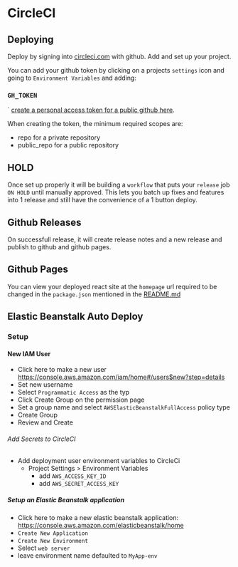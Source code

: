 
# CircleCI

## Deploying

Deploy by signing into [circleci.com](http://circleci.com/) with github. Add and set up your project.

You can add your github token by clicking on a projects `settings` icon and going to `Environment Variables` and adding:

### `GH_TOKEN`
`
[create a personal access token for a public github here](https://github.com/settings/tokens/new?scopes=public_repo).

When creating the token, the minimum required scopes are:

- repo for a private repository
- public_repo for a public repository

## HOLD

Once set up properly it will be building a `workflow` that puts your `release` job `ON HOLD` until manually approved. This lets you batch up fixes and features into 1 release and still have the convenience of a 1 button deploy.

## Github Releases
On successfull release, it will create release notes and a new release and publish to github and github pages.

## Github Pages

You can view your deployed react site at the `homepage` url required to be changed in the `package.json` mentioned in the [README.md](README.md)


## Elastic Beanstalk Auto Deploy


### Setup

#### New IAM User

- Click here to make a new user https://console.aws.amazon.com/iam/home#/users$new?step=details
- Set new username
- Select `Programmatic Access` as the typ
- Click Create Group on the permission page
- Set a group name and select `AWSElasticBeanstalkFullAccess` policy type
- Create Group
- Review and Create

###### Add Secrets to CircleCI

- Add deployment user environment variables to CircleCi
  - Project Settings > Environment Variables
    - add `AWS_ACCESS_KEY_ID`
    - add `AWS_SECRET_ACCESS_KEY`

##### Setup an Elastic Beanstalk application

- Click here to make a new elastic beanstalk application: https://console.aws.amazon.com/elasticbeanstalk/home
- `Create New Application`
- `Create New Environment`
- Select `web server`
- leave environment name defaulted to `MyApp-env`
